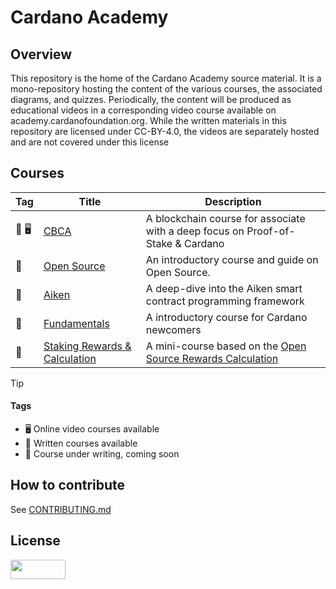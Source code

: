 # Cardano Academy

## Overview

This repository is the home of the Cardano Academy source material. It is a mono-repository hosting the content of the various courses, the associated diagrams, and quizzes. Periodically, the content will be produced as educational videos in a corresponding video course available on academy.cardanofoundation.org. While the written materials in this repository are licensed under CC-BY-4.0, the videos are separately hosted and are not covered under this license

## Courses

| Tag   | Title                                | Description                                                                     |
| ---   | ---                                  | ---                                                                             |
| 📖 🖥️ | [CBCA](./courses/CBCA)               | A blockchain course for associate with a deep focus on Proof-of-Stake & Cardano |
| 📖    | [Open Source](./courses/open-source) | An introductory course and guide on Open Source.                                |
| 📝    | [Aiken](./courses/Aiken)             | A deep-dive into the Aiken smart contract programming framework                 |
| 📝    | [Fundamentals](./courses/Fundamentals)      | A introductory course for Cardano newcomers                                     |
| 📝    | [Staking Rewards & Calculation](./courses/Staking_Rewards_%26_Calculation)             | A mini-course based on the [Open Source Rewards Calculation](https://cardanofoundation.org/blog/releasing-an-open-source-rewards-calculation)                 |



> [!TIP]
>
> #### Tags
>
> - 🖥️ Online video courses available
> - 📖 Written courses available
> - 📝 Course under writing, coming soon

## How to contribute

See [CONTRIBUTING.md](./CONTRIBUTING.md)

## License

[<img src="https://mirrors.creativecommons.org/presskit/buttons/88x31/png/by.png" width=88 height=31 />](./LICENSE)
